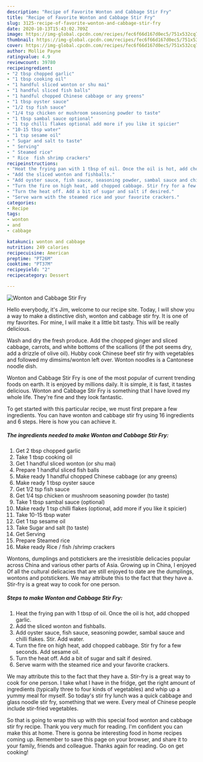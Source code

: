 ```yaml
---
description: "Recipe of Favorite Wonton and Cabbage Stir Fry"
title: "Recipe of Favorite Wonton and Cabbage Stir Fry"
slug: 3125-recipe-of-favorite-wonton-and-cabbage-stir-fry
date: 2020-10-13T15:43:02.709Z
image: https://img-global.cpcdn.com/recipes/fec6f66d167d0ec5/751x532cq70/wonton-and-cabbage-stir-fry-recipe-main-photo.jpg
thumbnail: https://img-global.cpcdn.com/recipes/fec6f66d167d0ec5/751x532cq70/wonton-and-cabbage-stir-fry-recipe-main-photo.jpg
cover: https://img-global.cpcdn.com/recipes/fec6f66d167d0ec5/751x532cq70/wonton-and-cabbage-stir-fry-recipe-main-photo.jpg
author: Mollie Payne
ratingvalue: 4.9
reviewcount: 39780
recipeingredient:
- "2 tbsp chopped garlic"
- "1 tbsp cooking oil"
- "1 handful sliced wonton or shu mai"
- "1 handful sliced fish balls"
- "1 handful chopped Chinese cabbage or any greens"
- "1 tbsp oyster sauce"
- "1/2 tsp fish sauce"
- "1/4 tsp chicken or mushroom seasoning powder to taste"
- "1 tbsp sambal sauce optional"
- "1 tsp chilli flakes optional add more if you like it spicier"
- "10-15 tbsp water"
- "1 tsp sesame oil"
- " Sugar and salt to taste"
- " Serving"
- " Steamed rice"
- " Rice  fish shrimp crackers"
recipeinstructions:
- "Heat the frying pan with 1 tbsp of oil. Once the oil is hot, add chopped garlic."
- "Add the sliced wonton and fishballs."
- "Add oyster sauce, fish sauce, seasoning powder, sambal sauce and chilli flakes. Stir. Add water."
- "Turn the fire on high heat, add chopped cabbage. Stir fry for a few seconds. Add sesame oil."
- "Turn the heat off. Add a bit of sugar and salt if desired."
- "Serve warm with the steamed rice and your favorite crackers."
categories:
- Recipe
tags:
- wonton
- and
- cabbage

katakunci: wonton and cabbage 
nutrition: 249 calories
recipecuisine: American
preptime: "PT26M"
cooktime: "PT37M"
recipeyield: "2"
recipecategory: Dessert

---
```



![Wonton and Cabbage Stir Fry](https://img-global.cpcdn.com/recipes/fec6f66d167d0ec5/751x532cq70/wonton-and-cabbage-stir-fry-recipe-main-photo.jpg)

Hello everybody, it's Jim, welcome to our recipe site. Today, I will show you a way to make a distinctive dish, wonton and cabbage stir fry. It is one of my favorites. For mine, I will make it a little bit tasty. This will be really delicious.

Wash and dry the fresh produce. Add the chopped ginger and sliced cabbage, carrots, and white bottoms of the scallions (if the pot seems dry, add a drizzle of olive oil). Hubby cook Chinese beef stir fry with vegetables and followed my dimsims/wonton left over. Wonton noodles is a Cantonese noodle dish.

Wonton and Cabbage Stir Fry is one of the most popular of current trending foods on earth. It is enjoyed by millions daily. It is simple, it is fast, it tastes delicious. Wonton and Cabbage Stir Fry is something that I have loved my whole life. They're fine and they look fantastic.


To get started with this particular recipe, we must first prepare a few ingredients. You can have wonton and cabbage stir fry using 16 ingredients and 6 steps. Here is how you can achieve it.

<!--inarticleads1-->

##### The ingredients needed to make Wonton and Cabbage Stir Fry:

1. Get 2 tbsp chopped garlic
1. Take 1 tbsp cooking oil
1. Get 1 handful sliced wonton (or shu mai)
1. Prepare 1 handful sliced fish balls
1. Make ready 1 handful chopped Chinese cabbage (or any greens)
1. Make ready 1 tbsp oyster sauce
1. Get 1/2 tsp fish sauce
1. Get 1/4 tsp chicken or mushroom seasoning powder (to taste)
1. Take 1 tbsp sambal sauce (optional)
1. Make ready 1 tsp chilli flakes (optional, add more if you like it spicier)
1. Take 10-15 tbsp water
1. Get 1 tsp sesame oil
1. Take  Sugar and salt (to taste)
1. Get  Serving
1. Prepare  Steamed rice
1. Make ready  Rice / fish /shrimp crackers


Wontons, dumplings and potstickers are the irresistible delicacies popular across China and various other parts of Asia. Growing up in China, I enjoyed Of all the cultural delicacies that are still enjoyed to date are the dumplings, wontons and potstickers. We may attribute this to the fact that they have a. Stir-fry is a great way to cook for one person. 

<!--inarticleads2-->

##### Steps to make Wonton and Cabbage Stir Fry:

1. Heat the frying pan with 1 tbsp of oil. Once the oil is hot, add chopped garlic.
1. Add the sliced wonton and fishballs.
1. Add oyster sauce, fish sauce, seasoning powder, sambal sauce and chilli flakes. Stir. Add water.
1. Turn the fire on high heat, add chopped cabbage. Stir fry for a few seconds. Add sesame oil.
1. Turn the heat off. Add a bit of sugar and salt if desired.
1. Serve warm with the steamed rice and your favorite crackers.


We may attribute this to the fact that they have a. Stir-fry is a great way to cook for one person. I take what I have in the fridge, get the right amount of ingredients (typically three to four kinds of vegetables) and whip up a yummy meal for myself. So today&#39;s stir fry lunch was a quick cabbage and glass noodle stir fry, something that we were. Every meal of Chinese people include stir-fried vegetables. 

So that is going to wrap this up with this special food wonton and cabbage stir fry recipe. Thank you very much for reading. I'm confident you can make this at home. There is gonna be interesting food in home recipes coming up. Remember to save this page on your browser, and share it to your family, friends and colleague. Thanks again for reading. Go on get cooking!

